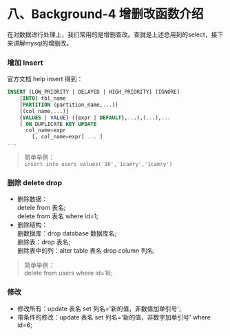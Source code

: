 # 八、Background-4 增删改函数介绍

在对数据进行处理上，我们常用的是增删查改。查就是上述总用到的select，接下来讲解mysql的增删改。

### 增加 Insert

官方文档 help insert 得到：
```sql
INSERT [LOW_PRIORITY | DELAYED | HIGH_PRIORITY] [IGNORE]
    [INTO] tbl_name
    [PARTITION (partition_name,...)]
    [(col_name,...)]
    {VALUES | VALUE} ({expr | DEFAULT},...),(...),...
    [ ON DUPLICATE KEY UPDATE
      col_name=expr
        [, col_name=expr] ... ]
...
```

> 简单举例：<br>
`insert into users values('16','1camry','1camry')`

### 删除 delete drop 

- 删除数据：<br>
detele from 表名;<br>
delete from 表名 where id=1;
- 删除结构：<br>
删数据库：drop database 数据库名;<br>
删除表：drop 表名;<br>
删除表中的列：alter table 表名 drop column 列名;<br>

> 简单举例：<br>
delete from users where id=16;


### 修改

- 修改所有：update 表名 set 列名='新的值，非数值加单引号';
- 带条件的修改：update 表名 set 列名='新的值，非数字加单引号' where id=6;


